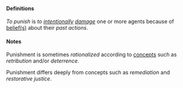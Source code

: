 #### Definitions

*To punish* is *to [intentionally](https://github.com/gcassel/Modular-Organization-Terminology/blob/master/terms/intention.md) [damage](https://github.com/gcassel/Modular-Organization-Terminology/blob/master/terms/damage.md)* one or more agents because of [belief(s)](https://github.com/gcassel/Modular-Organization-Terminology/blob/master/terms/believe.md) about their *past actions*.

#### Notes

Punishment is sometimes *rationalized* according to [concepts](https://github.com/gcassel/Modular-Organization-Terminology/blob/master/terms/concept.md) such as *retribution* and/or *deterrence*.
 
Punishment differs deeply from concepts such as *remediation* and *restorative justice*.
